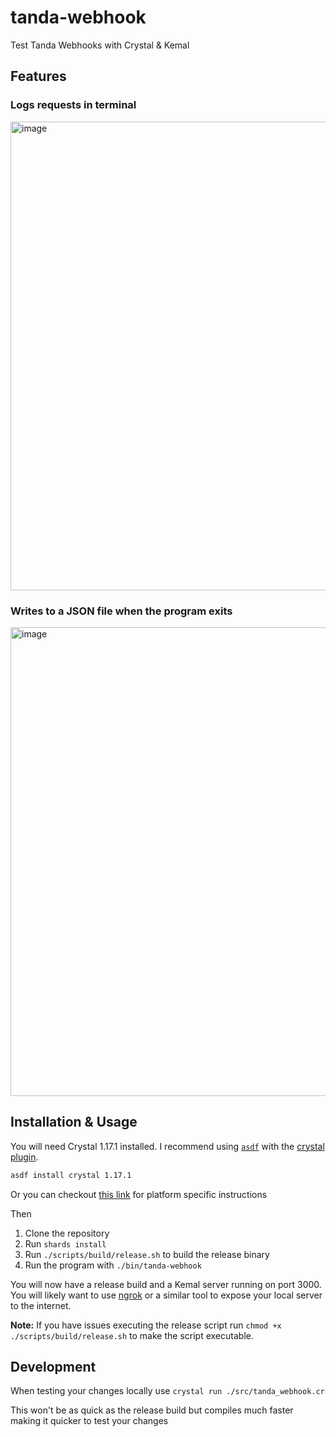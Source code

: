 # tanda-webhook

Test Tanda Webhooks with Crystal & Kemal

## Features
### Logs requests in terminal
<img width="750" alt="image" src="https://user-images.githubusercontent.com/13454550/229633802-96039786-07ea-451b-9e54-6b9ef8b238f5.png">


### Writes to a JSON file when the program exits
<img width="750" alt="image" src="https://user-images.githubusercontent.com/13454550/229634050-074d701f-da10-42ec-954d-7bf081780303.png">

## Installation & Usage

You will need Crystal 1.17.1 installed. I recommend using [`asdf`](https://github.com/asdf-vm/asdf) with the [crystal plugin](https://github.com/asdf-community/asdf-crystal).
```sh
asdf install crystal 1.17.1
```
Or you can checkout [this link](https://crystal-lang.org/install/) for platform specific instructions

Then
1. Clone the repository
2. Run `shards install`
3. Run `./scripts/build/release.sh` to build the release binary
4. Run the program with `./bin/tanda-webhook`

You will now have a release build and a Kemal server running on port 3000. You will likely want to use [ngrok](https://ngrok.com/download) or a similar tool to expose your local server to the internet.

**Note:** If you have issues executing the release script run `chmod +x ./scripts/build/release.sh` to make the script executable.

## Development
When testing your changes locally use `crystal run ./src/tanda_webhook.cr`

This won't be as quick as the release build but compiles much faster making it quicker to test your changes
